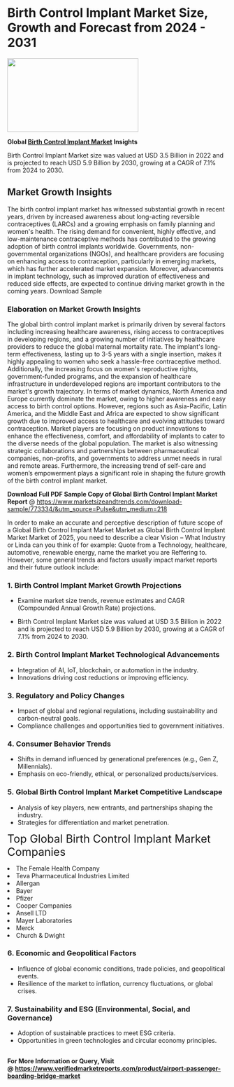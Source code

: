 <H1>Birth Control Implant Market Size, Growth and Forecast from 2024 - 2031</H1><img class="aligncenter size-medium wp-image-584254" src="https://thirdeyenews.in/wp-content/uploads/2024/09/Global-Market-Research-300x168.jpeg" alt="" width="300" height="168" /><p><strong>Global&nbsp;<a href="https://www.marketsizeandtrends.com/download-sample/773334/&amp;utm_source=Pulse&amp;utm_medium=218">Birth Control Implant Market</a> Insights</strong></p><p>Birth Control Implant Market size was valued at USD 3.5 Billion in 2022 and is projected to reach USD 5.9 Billion by 2030, growing at a CAGR of 7.1% from 2024 to 2030.</p><p><h2>Market Growth Insights</h2> The birth control implant market has witnessed substantial growth in recent years, driven by increased awareness about long-acting reversible contraceptives (LARCs) and a growing emphasis on family planning and women's health. The rising demand for convenient, highly effective, and low-maintenance contraceptive methods has contributed to the growing adoption of birth control implants worldwide. Governments, non-governmental organizations (NGOs), and healthcare providers are focusing on enhancing access to contraception, particularly in emerging markets, which has further accelerated market expansion. Moreover, advancements in implant technology, such as improved duration of effectiveness and reduced side effects, are expected to continue driving market growth in the coming years. Download Sample <h3>Elaboration on Market Growth Insights</h3> The global birth control implant market is primarily driven by several factors including increasing healthcare awareness, rising access to contraceptives in developing regions, and a growing number of initiatives by healthcare providers to reduce the global maternal mortality rate. The implant's long-term effectiveness, lasting up to 3-5 years with a single insertion, makes it highly appealing to women who seek a hassle-free contraceptive method. Additionally, the increasing focus on women's reproductive rights, government-funded programs, and the expansion of healthcare infrastructure in underdeveloped regions are important contributors to the market's growth trajectory. In terms of market dynamics, North America and Europe currently dominate the market, owing to higher awareness and easy access to birth control options. However, regions such as Asia-Pacific, Latin America, and the Middle East and Africa are expected to show significant growth due to improved access to healthcare and evolving attitudes toward contraception. Market players are focusing on product innovations to enhance the effectiveness, comfort, and affordability of implants to cater to the diverse needs of the global population. The market is also witnessing strategic collaborations and partnerships between pharmaceutical companies, non-profits, and governments to address unmet needs in rural and remote areas. Furthermore, the increasing trend of self-care and women’s empowerment plays a significant role in shaping the future growth of the birth control implant market. </p><p><span class=""><strong>Download Full PDF Sample Copy of Global Birth Control Implant Market Report</strong> @ <a href="https://www.marketsizeandtrends.com/download-sample/773334/&amp;utm_source=Pulse&amp;utm_medium=218" target="_blank">https://www.marketsizeandtrends.com/download-sample/773334/&amp;utm_source=Pulse&amp;utm_medium=218</a></span></p><p>In order to make an accurate and perceptive description of future scope of a Global&nbsp;Birth Control Implant Market Market as Global&nbsp;Birth Control Implant Market Market of 2025, you need to describe a clear Vision &ndash; What Industry or Linda can you think of for example: Quote from a Technology, healthcare, automotive, renewable energy, name the market you are Reffering to. However, some general trends and factors usually impact market reports and their future outlook include:</p><h3>1.&nbsp;<strong>Birth Control Implant Market Growth Projections</strong></h3><ul><li>Examine market size trends, revenue estimates and CAGR (Compounded Annual Growth Rate) projections.</li><li><p>Birth Control Implant Market size was valued at USD 3.5 Billion in 2022 and is projected to reach USD 5.9 Billion by 2030, growing at a CAGR of 7.1% from 2024 to 2030.</p></li></ul><h3>2.&nbsp;<strong>Birth Control Implant Market Technological Advancements</strong></h3><ul><li>Integration of AI, IoT, blockchain, or automation in the industry.</li><li>Innovations driving cost reductions or improving efficiency.</li></ul><h3>3.&nbsp;<strong>Regulatory and Policy Changes</strong></h3><ul><li>Impact of global and regional regulations, including sustainability and carbon-neutral goals.</li><li>Compliance challenges and opportunities tied to government initiatives.</li></ul><h3>4.&nbsp;<strong>Consumer Behavior Trends</strong></h3><ul><li>Shifts in demand influenced by generational preferences (e.g., Gen Z, Millennials).</li><li>Emphasis on eco-friendly, ethical, or personalized products/services.</li></ul><h3>5.&nbsp;<strong>Global Birth Control Implant Market Competitive Landscape</strong></h3><ul><li>Analysis of key players, new entrants, and partnerships shaping the industry.</li><li>Strategies for differentiation and market penetration.</li></ul><p data-pm-slice="1 1 []"><span style="color: inherit; font-family: inherit; font-size: 25px;">Top Global Birth Control Implant Market Companies</span></p><div class="" data-test-id=""><p><li>The Female Health Company</li><li> Teva Pharmaceutical Industries Limited</li><li> Allergan</li><li> Bayer</li><li> Pfizer</li><li> Cooper Companies</li><li> Ansell LTD</li><li> Mayer Laboratories</li><li> Merck</li><li> Church & Dwight</li></p></div><h3>6.&nbsp;<strong>Economic and Geopolitical Factors</strong></h3><ul><li>Influence of global economic conditions, trade policies, and geopolitical events.</li><li>Resilience of the market to inflation, currency fluctuations, or global crises.</li></ul><h3>7.&nbsp;<strong>Sustainability and ESG (Environmental, Social, and Governance)</strong></h3><ul><li>Adoption of sustainable practices to meet ESG criteria.</li><li>Opportunities in green technologies and circular economy principles.</li></ul><h2><strong style="font-size: 14px;">For More Information or Query, Visit @&nbsp;</strong><a style="background-color: #ffffff; font-size: 14px;" href="https://www.marketsizeandtrends.com/report/birth-control-implant-market/" target="_blank">https://www.verifiedmarketreports.com/product/airport-passenger-boarding-bridge-market</a></h2>
